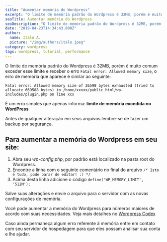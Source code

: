 ```yaml
---
title: "Aumentar memória do Wordpress"
excerpt: "O limite de memória padrão do Wordpress é 32MB, porém é muito comum exceder esse limite e receber o erro Fatal error: Allowed memory size"
seoTitle: Aumentar memória do Wordpress
seoDescription: "O limite de memória padrão do Wordpress é 32MB, porém é muito comum exceder esse limite e receber o erro Fatal error: Allowed memory size"
date: "2019-04-23T14:34:43.000Z"
author:
  name: Italo A.
  picture: "/img/authors/italo.jpeg"
category: wordpress
tags: wordpress, tutorial, performance
---
```


O limite de memória padrão do Wordpress é 32MB, porém é muito comum exceder esse limite e receber o erro `Fatal error: Allowed memory size`, o erro de memória que aparece é similar ao seguinte:

`Fatal error: Allowed memory size of 26598 bytes exhausted (tried to allocate 669588 bytes) in /home/xxxxx/public_html/wp-includes/plugin.php on line xxx`

É um erro simples que apenas informa: **limite de memória excedida no WordPress**

Antes de qualquer alteração em seus arquivos lembre-se de fazer um backup por segurança.

## Para aumentar a memória do Wordpress em seu site:

1. Abra seu _wp-config.php_, por padrão está localizado na pasta root do Wordpress.
2. Encontre a linha com o seguinte comentário no final do arquivo `/* Isto é tudo, pode parar de editar! :) */`
3. Acima desta linha adicione o código `define('WP_MEMORY_LIMIT', '512M');`

Salve suas alterações e envie o arquivo para o servidor com as novas configurações de memória.

Você pode aumentar a memória do Wordpress para números maiores de acordo com suas necessidades. Veja mais detalhes no [Wordpress Codex](https://codex.wordpress.org/Editing_wp-config.php#Increasing_memory_allocated_to_PHP)

Caso ainda permaneça algum erro referente á memória entre em contato com seu servidor de hospedagem para que eles possam analisar sua conta e lhe ajudar.
